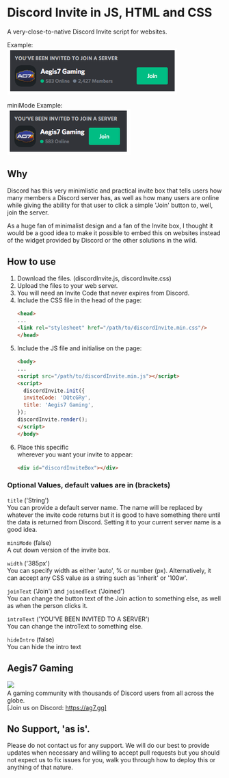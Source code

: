 # Discord Invite in JS, HTML and CSS
A very-close-to-native Discord Invite script for websites.

Example:  
![Example of Discord Invite](example.png?raw=true "Discord Invite Example: Aegis7 Gaming")

miniMode Example:  
![Example of Discord Invite in miniMode](example-mini.png?raw=true "Discord Invite Example: Aegis7 Gaming (miniMode)")


## Why
Discord has this very minimlistic and practical invite box that tells users how many members a Discord server has, as well as how many users are online while giving the ability for that user to click a simple 'Join' button to, well, join the server.

As a huge fan of minimalist design and a fan of the Invite box, I thought it would be a good idea to make it possible to embed this on websites instead of the widget provided by Discord or the other solutions in the wild.

## How to use
 1. Download the files. (discordInvite.js, discordInvite.css)
 1. Upload the files to your web server.
 1. You will need an Invite Code that never expires from Discord.
 1. Include the CSS file in the head of the page:
    ```html
    <head>
    ...
    <link rel="stylesheet" href="/path/to/discordInvite.min.css"/>
    </head>
    ```
 1. Include the JS file and initialise on the page:
    ```html
    <body>
    ...
    <script src="/path/to/discordInvite.min.js"></script>
    <script>
      discordInvite.init({
      inviteCode: 'DQtcGRy',
      title: 'Aegis7 Gaming',
    });
    discordInvite.render();
    </script>
    </body>
    ```
1. Place this specific <div> wherever you want your invite to appear:
    ```html
    <div id="discordInviteBox"></div>
    ```

### Optional Values, default values are in (brackets)
`title` ('String')  
You can provide a default server name. The name will be replaced by whatever the invite code returns but it is good to have something there until the data is returned from Discord. Setting it to your current server name is a good idea.

`miniMode` (false)  
A cut down version of the invite box.

`width` ('385px')  
You can specify width as either 'auto', % or number (px). Alternatively, it can accept any CSS value as a string such as 'inherit' or '100w'.

`joinText` ('Join') and `joinedText` ('Joined')  
You can change the button text of the Join action to something else, as well as when the person clicks it.

`introText` ('YOU\'VE BEEN INVITED TO A SERVER')  
You can change the introText to something else.

`hideIntro` (false)  
You can hide the intro text

## Aegis7 Gaming
<a href="https://aegis7.com"><img src="https://aegis7.com/ag7logo.png" width=200></a>  
A gaming community with thousands of Discord users from all across the globe.  
[Join us on Discord: https://ag7.gg]

## No Support, 'as is'.
Please do not contact us for any support. We will do our best to provide updates when necessary and willing to accept pull requests but you should not expect us to fix issues for you, walk you through how to deploy this or anything of that nature.
